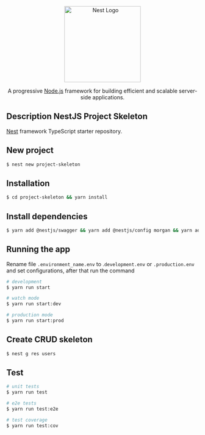 <p align="center">
  <a href="http://nestjs.com/" target="blank"><img src="https://nestjs.com/img/logo-small.svg" width="200" alt="Nest Logo" /></a>
</p>

[circleci-image]: https://img.shields.io/circleci/build/github/nestjs/nest/master?token=abc123def456
[circleci-url]: https://circleci.com/gh/nestjs/nest

  <p align="center">A progressive <a href="http://nodejs.org" target="_blank">Node.js</a> framework for building efficient and scalable server-side applications.</p>

  <!--[![Backers on Open Collective](https://opencollective.com/nest/backers/badge.svg)](https://opencollective.com/nest#backer)
  [![Sponsors on Open Collective](https://opencollective.com/nest/sponsors/badge.svg)](https://opencollective.com/nest#sponsor)-->

## Description NestJS Project Skeleton

[Nest](https://github.com/nestjs/nest) framework TypeScript starter repository.

## New project
```bash
$ nest new project-skeleton
```

## Installation

```bash
$ cd project-skeleton && yarn install
```

## Install dependencies
```bash
$ yarn add @nestjs/swagger && yarn add @nestjs/config morgan && yarn add -D @types/morgan
```

## Running the app

Rename file ```.environment_name.env``` to .```development.env``` or ```.production.env``` and set configurations, after that run the command

```bash
# development
$ yarn run start

# watch mode
$ yarn run start:dev

# production mode
$ yarn run start:prod
```

## Create CRUD skeleton
```bash
$ nest g res users
```

## Test

```bash
# unit tests
$ yarn run test

# e2e tests
$ yarn run test:e2e

# test coverage
$ yarn run test:cov
```
